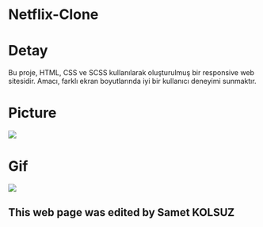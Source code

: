# Netflix-Clone

# Detay #

Bu proje, HTML, CSS ve SCSS kullanılarak oluşturulmuş bir responsive web sitesidir. Amacı, farklı ekran boyutlarında iyi bir kullanıcı deneyimi sunmaktır.

# Picture #
![](img/resim.png)

# Gif #

![](img/proje.gif)

## This web page was edited by Samet KOLSUZ ##
